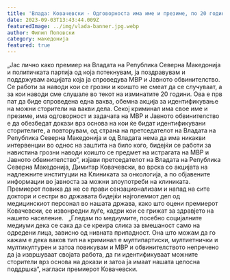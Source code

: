```yaml
---
title: 'Влада: Ковачевски - Одговорноста има име и презиме, по 20 години за прв пат има обемна акција на МВР и Јавното обвинителство на Клиниката за онкологија - 03 СЕПТЕМВРИ 2023'
date: 2023-09-03T13:43:44.009Z
featuredImage: ../img/vlada-banner.jpg.webp
author: Филип Поповски
category: македонија
featured: true
---
```

„Јас лично како премиер на Владата на Република Северна Македонија и политичката партија од која потекнувам, ја поздравувам и поддржувам акцијата која ја спроведува МВР и Јавното обвинителство. Се работи за наводи кои се грозни и коишто не смеат да се случуваат, а за кои наводи сме слушале во текот на изминатите 20 години. Ова е прв пат да биде спроведена една ваква, обемна акција за идентификување на можни сторители на вакви дела. Секој криминал има свое име и презиме, има одговорност и задачата на МВР и Јавното обвинителство е да обезбедат докази врз основа на кои ќе бидат идентификувани сторителите, а повторувам, од страна на претседателот на Владата на Република Северна Македонија и од Владата нема да има никакви интервенции во однос на заштита на било кого, бидејќи се работи за навистина грозни наводи коишто се предмет на истрагата на МВР и Јавното обвинителство“, изјави претседателот на Владата на Република Северна Македонија, Димитар Ковачевски, во врска со акцијата на надлежните институции на Клиниката за онкологија, а по објавените информации во јавноста за можни злоупотреби на клиниката.
Премиерот повика да не се прави сензационализам и напад на сите доктори и сестри во државата бидејќи најголемиот дел од медицинскиот персонал во нашата држава, како што оцени премиерот Ковачевски, се извонредни луѓе, кадри кои се грижат за здравјето на нашето население.
 
„Гледам по медиумите, посебно социјалните медиуми дека се сака да се креира слика за вмешаност само на одредени лица, зависно од нивната припадност. Она што можам да го кажам е дека ваков тип на криминал е мултипартиски, мултиетнички и мултикултурен и затоа повикувам и МВР и обвинителството непречено да ја извршуваат својата работа, да ги идентификуваат можните сторители врз основа на докази и затоа ја имаат нашата целосна поддршка“, нагласи премиерот Ковачевски.
